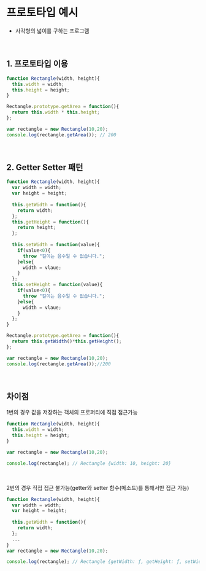 # 프로토타입 예시
* 사각형의 넓이를 구하는 프로그램

<br/>

## 1. 프로토타입 이용
```js
function Rectangle(width, height){
  this.width = width;
  this.height = height;
}

Rectangle.prototype.getArea = function(){
  return this.width * this.height;
};
```
```js
var rectangle = new Rectangle(10,20);
console.log(rectangle.getArea()); // 200
```

<br/>

## 2. Getter Setter 패턴
```js
function Rectangle(width, height){
  var width = width;
  var height = height;
  
  this.getWidth = function(){
    return width;
  };
  this.getHeight = function(){
    return height;
  };
  
  this.setWidth = function(value){
    if(value<0){
      throw "길이는 음수일 수 없습니다.";
    }else{
      width = vlaue;
    }
  };
  this.setHeight = function(value){
    if(value<0){
      throw "길이는 음수일 수 없습니다.";
    }else{
      width = vlaue;
    }
  };
}

Rectangle.prototype.getArea = function(){
  return this.getWidth()*this.getHeight();
};
```

```js
var rectangle = new Rectangle(10,20);
console.log(rectangle.getArea());//200
```

<br/>

## 차이점
1번의 경우 값을 저장하는 객체의 프로퍼티에 직접 접근가능
```js
function Rectangle(width, height){
  this.width = width;
  this.height = height;
}

var rectangle = new Rectangle(10,20);

console.log(rectangle); // Rectangle {width: 10, height: 20}
```

<br/>

2번의 경우 직접 접근 불가능(getter와 setter 함수(메소드)를 통해서만 접근 가능)
```js
function Rectangle(width, height){
  var width = width;
  var height = height;
  
  this.getWidth = function(){
    return width;
  };  
  ...
}
var rectangle = new Rectangle(10,20);

console.log(rectangle); // Rectangle {getWidth: ƒ, getHeight: ƒ, setWidth: ƒ, setHeight: ƒ}
```

